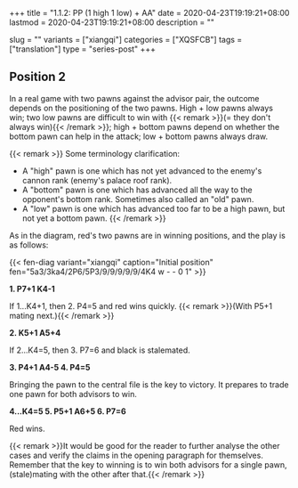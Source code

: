 +++
title = "1.1.2: PP (1 high 1 low) + AA"
date = 2020-04-23T19:19:21+08:00
lastmod = 2020-04-23T19:19:21+08:00
description = ""

slug = ""
variants = ["xiangqi"]
categories = ["XQSFCB"]
tags = ["translation"]
type = "series-post"
+++

## Position 2 ##

In a real game with two pawns against the advisor pair, the outcome depends on the positioning of the two pawns. High + low pawns always win; two low pawns are difficult to win with {{< remark >}}(= they don't always win){{< /remark >}}; high + bottom pawns depend on whether the bottom pawn can help in the attack; low + bottom pawns always draw.

{{< remark >}}
Some terminology clarification:
- A "high" pawn is one which has not yet advanced to the enemy's cannon rank (enemy's palace roof rank).
- A "bottom" pawn is one which has advanced all the way to the opponent's bottom rank. Sometimes also called an "old" pawn.
- A "low" pawn is one which has advanced too far to be a high pawn, but not yet a bottom pawn.
{{< /remark >}}

As in the diagram, red's two pawns are in winning positions, and the play is as follows:

{{< fen-diag variant="xiangqi" caption="Initial position" fen="5a3/3ka4/2P6/5P3/9/9/9/9/9/4K4 w - - 0 1" >}}

**1. P7+1 K4-1**

If 1...K4+1, then 2. P4=5 and red wins quickly. {{< remark >}}(With P5+1 mating next.){{< /remark >}}

**2. K5+1 A5+4**

If 2...K4=5, then 3. P7=6 and black is stalemated.

**3. P4+1 A4-5 4. P4=5**

Bringing the pawn to the central file is the key to victory. It prepares to trade one pawn for both advisors to win.

**4...K4=5 5. P5+1 A6+5 6. P7=6**

Red wins.

{{< remark >}}It would be good for the reader to further analyse the other cases and verify the claims in the opening paragraph for themselves. Remember that the key to winning is to win both advisors for a single pawn, (stale)mating with the other after that.{{< /remark >}}